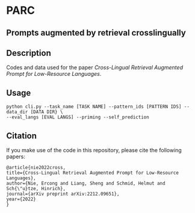 # PARC
## Prompts augmented by retrieval crosslingually


## Description
Codes and data used for the paper *Cross-Lingual Retrieval Augmented Prompt for Low-Resource Languages*.   

## Usage
```commandline
python cli.py --task_name [TASK NAME] --pattern_ids [PATTERN IDS] --data_dir [DATA DIR} \
--eval_langs [EVAL LANGS] --priming --self_prediction
```

## Citation

If you make use of the code in this repository, please cite the following papers:

    @article{nie2022cross,
    title={Cross-Lingual Retrieval Augmented Prompt for Low-Resource Languages},
    author={Nie, Ercong and Liang, Sheng and Schmid, Helmut and Sch{\"u}tze, Hinrich},
    journal={arXiv preprint arXiv:2212.09651},
    year={2022}
    }